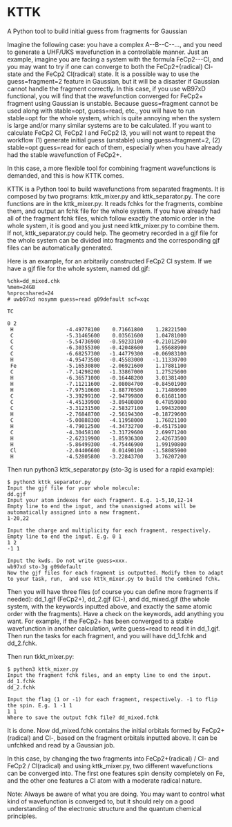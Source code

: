 # KTTK
A Python tool to build initial guess from fragments for Gaussian

Imagine the following case: you have a complex A--B--C--..., and you need to generate a UHF/UKS wavefunction in a controllable manner. Just an example, imagine you are facing a system with the formula FeCp2---Cl, and you may want to try if one can converge to both the FeCp2+(radical) Cl- state and the FeCp2 Cl(radical) state. It is a possible way to use the guess=fragment=2 feature in Gaussian, but it will be a disaster if Gaussian cannot handle the fragment correctly. In this case, if you use wB97xD functional, you will find that the wavefunction converged for FeCp2+ fragment using Gaussian is unstable. Because guess=fragment cannot be used along with stable=opt, guess=read, etc., you will have to run stable=opt for the whole system, which is quite annoying when the system is large and/or many similar systems are to be calculated. If you want to calculate FeCp2 Cl, FeCp2 I and FeCp2 I3, you will not want to repeat the workflow (1) generate initial guess (unstable) using guess=fragment=2, (2) stable=opt guess=read for each of them, especially when you have already had the stable wavefunction of FeCp2+.


In this case, a more flexible tool for combining fragment wavefunctions is demanded, and this is how KTTK comes.


KTTK is a Python tool to build wavefunctions from separated fragments. It is composed by two programs: kttk_mixer.py and kttk_separator.py. The core functions are in the kttk_mixer.py. It reads fchks for the fragments, combine them, and output an fchk file for the whole system. If you have already had all of the fragment fchk files, which follow exactly the atomic order in the whole system, it is good and you just need kttk_mixer.py to combine them. If not, kttk_separator.py could help. The geometry recorded in a gjf file for the whole system can be divided into fragments and the corresponding gjf files can be automatically generated.

Here is an example, for an arbitarily constructed FeCp2 Cl system. If we have a gjf file for the whole system, named dd.gjf:

```
%chk=dd_mixed.chk
%mem=24GB
%nprocshared=24
# uwb97xd nosymm guess=read g09default scf=xqc

TC

0 2
 H                 -4.49778100    0.71661800    1.28221500
 C                 -5.31465600    0.03561600    1.04781000
 C                 -5.54736900   -0.59233100   -0.21012500
 C                 -6.30355300   -0.42048600    1.95688900
 C                 -6.68257300   -1.44779300   -0.06983100
 H                 -4.95473500   -0.45583000   -1.11330700
 Fe                -5.16530800   -2.06921600    1.17881100
 C                 -7.14298200   -1.33867000    1.27525600
 H                 -6.36571000   -0.16448200    3.01381400
 H                 -7.11211600   -2.08084700   -0.84501900
 H                 -7.97510600   -1.88770500    1.71480600
 C                 -3.39299100   -2.94799800    0.61681100
 C                 -4.45139900   -3.89480800    0.47859800
 C                 -3.31231500   -2.58327100    1.99432000
 H                 -2.76848700   -2.56194300   -0.18729600
 C                 -5.00888300   -4.11958000    1.76821100
 H                 -4.79012500   -4.34732700   -0.45175100
 C                 -4.30458100   -3.31729600    2.69971200
 H                 -2.62319900   -1.85936300    2.42673500
 H                 -5.86499300   -4.75446900    1.99190800
 Cl                -2.04406600    0.01490100   -1.58085900
 H                 -4.52805800   -3.22843700    3.76207200
```

Then run python3 kttk_separator.py (sto-3g is used for a rapid example):
```
$ python3 kttk_separator.py
Input the gjf file for your whole molecule:
dd.gjf
Input your atom indexes for each fragment. E.g. 1-5,10,12-14
Empty line to end the input, and the unassigned atoms will be automatically assigned into a new fragment.
1-20,22

Input the charge and multiplicity for each fragment, respectively.              Empty line to end the input. E.g. 0 1
1 2
-1 1

Input the kwds. Do not write guess=xxx.
wb97xd sto-3g g09default
Now the gjf files for each fragment is outputted. Modify them to adapt to your task, run,  and use kttk_mixer.py to build the combined fchk.
```

Then you will have three files (of course you can define more fragments if needed): dd_1.gjf (FeCp2+), dd_2.gjf (Cl-), and dd_mixed.gjf (the whole system, with the keywords inputted above, and exactly the same atomic order with the fragments). Have a check on the keywords, add anything you want. For example, if the FeCp2+ has been converged to a stable wavefunction in another calculation, write guess=read to read it in dd_1.gjf. Then run the tasks for each fragment, and you will have dd_1.fchk and dd_2.fchk.

Then run tkkt_mixer.py:

```
$ python3 kttk_mixer.py
Input the fragment fchk files, and an empty line to end the input.
dd_1.fchk
dd_2.fchk

Input the flag (1 or -1) for each fragment, respectively. -1 to flip the spin. E.g. 1 -1 1
1 1
Where to save the output fchk file? dd_mixed.fchk
```

It is done. Now dd_mixed.fchk contains the initial orbitals formed by FeCp2+(radical) and Cl-, based on the fragment orbitals inputted above. It can be unfchked and read by a Gaussian job.

In this case, by changing the two fragments into FeCp2+(radical) / Cl- and FeCp2 / Cl(radical) and using kttk_mixer.py, two different wavefunctions can be converged into. The first one features spin density completely on Fe, and the other one features a Cl atom with a moderate radical nature.

Note: Always be aware of what you are doing. You may want to control what kind of wavefunction is converged to, but it should rely on a good understanding of the electronic structure and the quantum chemical principles.
